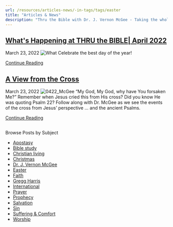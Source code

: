 ```yaml
---
url: /resources/articles-news/-in-tags/tags/easter
title: "Articles & News"
description: "Thru the Bible with Dr. J. Vernon McGee - Taking the whole Word to the whole world"
---
```







## [What's Happening at THRU the BIBLE| April 2022](../../news/2022/03/23/what's-happening-at-thru-the-bible-april-2022)


March 23, 2022
![](https://www.ttb.org/images/default-source/features-and-news/what "What")
Celebrate the best day of the year!


[Continue Reading](../../news/2022/03/23/what's-happening-at-thru-the-bible-april-2022)




## [A View from the Cross](../../features/2022/03/23/a-view-from-the-cross)


March 23, 2022
![](https://www.ttb.org/images/default-source/features-and-news/0422_mcgeeb9c47a06-5e90-4a25-9fe1-34e28d6717fc.jpg?sfvrsn=bd0a1816_1 "0422_McGee")
“My God, My God, why have You forsaken Me?”
Remember when Jesus cried this from His cross? Did you know He was quoting Psalm 22? Follow along with Dr. McGee as we see the events of the cross from Jesus’ perspective … and the ancient Psalms.


[Continue Reading](../../features/2022/03/23/a-view-from-the-cross)








## 
 Browse Posts by Subject


* [Apostasy](/resources/articles-news/-in-tags/tags/Apostasy)
* [Bible study](/resources/articles-news/-in-tags/tags/Bible-study)
* [Christian living](/resources/articles-news/-in-tags/tags/Christian-living)
* [Christmas](/resources/articles-news/-in-tags/tags/Christmas)
* [Dr. J. Vernon McGee](/resources/articles-news/-in-tags/tags/Dr-J-Vernon-McGee)
* [Easter](/resources/articles-news/-in-tags/tags/easter)
* [Faith](/resources/articles-news/-in-tags/tags/Faith)
* [Gregg Harris](/resources/articles-news/-in-tags/tags/Gregg-Harris)
* [International](/resources/articles-news/-in-tags/tags/International)
* [Prayer](/resources/articles-news/-in-tags/tags/prayer)
* [Prophecy](/resources/articles-news/-in-tags/tags/Prophecy)
* [Salvation](/resources/articles-news/-in-tags/tags/Salvation)
* [Sin](/resources/articles-news/-in-tags/tags/sin)
* [Suffering & Comfort](/resources/articles-news/-in-tags/tags/Suffering-Comfort)
* [Worship](/resources/articles-news/-in-tags/tags/worship)






